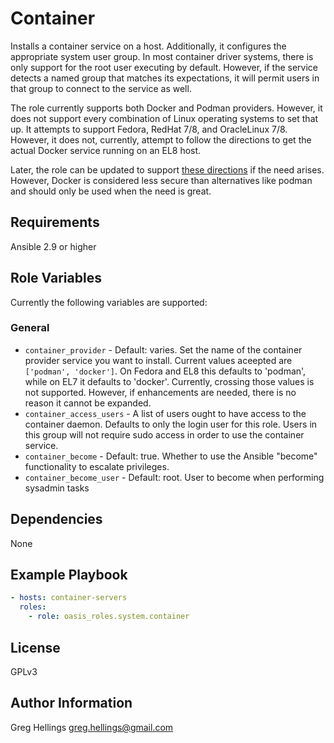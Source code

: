 Container
===========

Installs a container service on a host. Additionally, it configures the appropriate
system user group. In most container driver systems, there is only support for the
root user executing by default. However, if the service detects a named group that
matches its expectations, it will permit users in that group to connect to the
service as well.

The role currently supports both Docker and Podman providers. However, it does not
support every combination of Linux operating systems to set that up. It attempts to
support Fedora, RedHat 7/8, and OracleLinux 7/8. However, it does not, currently,
attempt to follow the directions to get the actual Docker service running on an
EL8 host.

Later, the role can be updated to support
[these directions](https://oracle-base.com/articles/linux/docker-install-docker-on-oracle-linux-ol8)
if the need arises. However, Docker is considered less secure than alternatives like
podman and should only be used when the need is great.

Requirements
------------

Ansible 2.9 or higher

Role Variables
--------------

Currently the following variables are supported:

### General

* `container_provider` - Default: varies. Set the name of the container provider service
  you want to install. Current values aceepted are `['podman', 'docker']`. On Fedora
  and EL8 this defaults to 'podman', while on EL7 it defaults to 'docker'.  Currently,
  crossing those values is not supported. However, if enhancements are needed, there is
  no reason it cannot be expanded.
* `container_access_users` - A list of users ought to have access to the container
  daemon. Defaults to only the login user for this role. Users in this group
  will not require sudo access in order to use the container service.
* `container_become` - Default: true. Whether to use the Ansible "become" functionality
  to escalate privileges.
* `container_become_user` - Default: root. User to become when performing sysadmin tasks

Dependencies
------------

None

Example Playbook
----------------

```yaml
- hosts: container-servers
  roles:
    - role: oasis_roles.system.container
```

License
-------

GPLv3

Author Information
------------------

Greg Hellings <greg.hellings@gmail.com>
